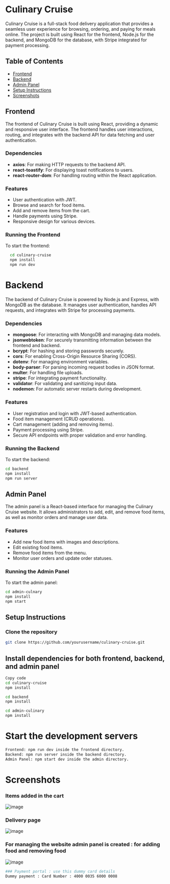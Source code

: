 # Culinary Cruise

Culinary Cruise is a full-stack food delivery application that provides a seamless user experience for browsing, ordering, and paying for meals online. The project is built using React for the frontend, Node.js for the backend, and MongoDB for the database, with Stripe integrated for payment processing.

## Table of Contents

- [Frontend](#frontend)
- [Backend](#backend)
- [Admin Panel](#admin-panel)
- [Setup Instructions](#setup-instructions)
- [Screenshots](#screenshots)

## Frontend

The frontend of Culinary Cruise is built using React, providing a dynamic and responsive user interface. The frontend handles user interactions, routing, and integrates with the backend API for data fetching and user authentication.

### Dependencies

- **axios**: For making HTTP requests to the backend API.
- **react-toastify**: For displaying toast notifications to users.
- **react-router-dom**: For handling routing within the React application.

### Features

- User authentication with JWT.
- Browse and search for food items.
- Add and remove items from the cart.
- Handle payments using Stripe.
- Responsive design for various devices.

### Running the Frontend
 To start the frontend:
```bash
  cd culinary-cruise
  npm install
  npm run dev
  ```

# Backend
  The backend of Culinary Cruise is powered by Node.js and Express, with MongoDB as the database. It manages user authentication, handles API requests, and integrates with Stripe for processing payments.

### Dependencies

- **mongoose**: For interacting with MongoDB and managing data models.
- **jsonwebtoken**: For securely transmitting information between the frontend and backend.
- **bcrypt**: For hashing and storing passwords securely.
- **cors**: For enabling Cross-Origin Resource Sharing (CORS).
- **dotenv**: For managing environment variables.
- **body-parser**: For parsing incoming request bodies in JSON format.
- **multer**: For handling file uploads.
- **stripe**: For integrating payment functionality.
- **validator**: For validating and sanitizing input data.
- **nodemon**: For automatic server restarts during development.

### Features

- User registration and login with JWT-based authentication.
- Food item management (CRUD operations).
- Cart management (adding and removing items).
- Payment processing using Stripe.
- Secure API endpoints with proper validation and error handling.

### Running the Backend

To start the backend:

```bash
cd backend
npm install
npm run server
```

## Admin Panel

The admin panel is a React-based interface for managing the Culinary Cruise website. It allows administrators to add, edit, and remove food items, as well as monitor orders and manage user data.

### Features

- Add new food items with images and descriptions.
- Edit existing food items.
- Remove food items from the menu.
- Monitor user orders and update order statuses.

### Running the Admin Panel

To start the admin panel:

```bash
cd admin-culnary
npm install
npm start
```

## Setup Instructions

### Clone the repository

```bash
git clone https://github.com/yourusername/culinary-cruise.git
```

## Install dependencies for both frontend, backend, and admin panel

```bash
Copy code
cd culinary-cruise
npm install

cd backend
npm install

cd admin-culinary
npm install
```

# Start the development servers
```bash
Frontend: npm run dev inside the frontend directory.
Backend: npm run server inside the backend directory.
Admin Panel: npm start dev inside the admin directory.
```

# Screenshots

### Items added in the cart
  ![image](https://github.com/user-attachments/assets/58ca501d-bd15-49b8-ba45-4d9c1b7fa87b)

### Delivery page
  ![image](https://github.com/user-attachments/assets/3e6bf687-9206-40b0-a603-cc66ae72ac89)

### For managing the website admin panel is created : for adding food and removing food
![image](https://github.com/user-attachments/assets/e2909876-5249-4303-af40-38c1f8161a30)


```bash
### Payment portal : use this dummy card details
Dummy payment : Card Number : 4000 0035 6000 0008
```

